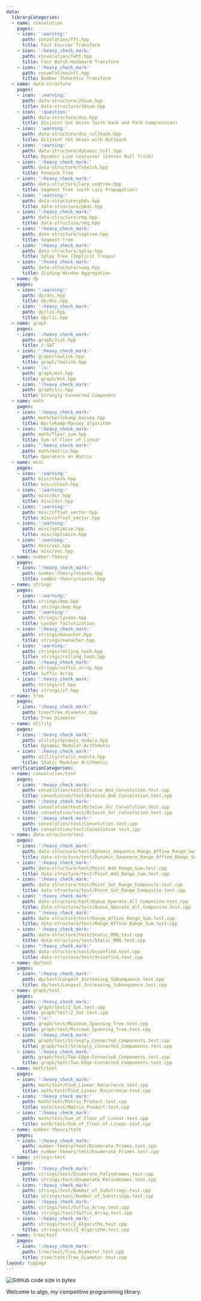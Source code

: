 ```yaml
---
data:
  libraryCategories:
  - name: convolution
    pages:
    - icon: ':warning:'
      path: convolution/fft.hpp
      title: Fast Fourier Transform
    - icon: ':heavy_check_mark:'
      path: convolution/fwht.hpp
      title: Fast Walsh-Hadamard Transform
    - icon: ':heavy_check_mark:'
      path: convolution/ntt.hpp
      title: Number Theoretic Transform
  - name: data-structure
    pages:
    - icon: ':warning:'
      path: data-structure/2dsum.hpp
      title: data-structure/2dsum.hpp
    - icon: ':question:'
      path: data-structure/dsu.hpp
      title: Disjoint Set Union (with Rank and Path Compression)
    - icon: ':warning:'
      path: data-structure/dsu_rollback.hpp
      title: Disjoint Set Union with Rollback
    - icon: ':warning:'
      path: data-structure/dynamic_hull.hpp
      title: Dynamic Line Container (Convex Hull Trick)
    - icon: ':heavy_check_mark:'
      path: data-structure/fenwick.hpp
      title: Fenwick Tree
    - icon: ':heavy_check_mark:'
      path: data-structure/lazy_segtree.hpp
      title: Segment Tree (with Lazy Propagation)
    - icon: ':warning:'
      path: data-structure/pbds.hpp
      title: data-structure/pbds.hpp
    - icon: ':heavy_check_mark:'
      path: data-structure/rmq.hpp
      title: data-structure/rmq.hpp
    - icon: ':heavy_check_mark:'
      path: data-structure/segtree.hpp
      title: Segment Tree
    - icon: ':heavy_check_mark:'
      path: data-structure/splay.hpp
      title: Splay Tree (Implicit Treaps)
    - icon: ':heavy_check_mark:'
      path: data-structure/swag.hpp
      title: Sliding Window Aggregation
  - name: dp
    pages:
    - icon: ':warning:'
      path: dp/dnc.hpp
      title: dp/dnc.hpp
    - icon: ':heavy_check_mark:'
      path: dp/lis.hpp
      title: dp/lis.hpp
  - name: graph
    pages:
    - icon: ':heavy_check_mark:'
      path: graph/2sat.hpp
      title: 2-SAT
    - icon: ':heavy_check_mark:'
      path: graph/lowlink.hpp
      title: graph/lowlink.hpp
    - icon: ':x:'
      path: graph/mst.hpp
      title: graph/mst.hpp
    - icon: ':heavy_check_mark:'
      path: graph/scc.hpp
      title: Strongly Connected Component
  - name: math
    pages:
    - icon: ':heavy_check_mark:'
      path: math/berlekamp_massey.hpp
      title: Berlekamp-Massey algorithm
    - icon: ':heavy_check_mark:'
      path: math/floor_sum.hpp
      title: Sum of Floor of Linear
    - icon: ':heavy_check_mark:'
      path: math/matrix.hpp
      title: Operators on Matrix
  - name: misc
    pages:
    - icon: ':warning:'
      path: misc/chash.hpp
      title: misc/chash.hpp
    - icon: ':warning:'
      path: misc/dir.hpp
      title: misc/dir.hpp
    - icon: ':warning:'
      path: misc/offset_vector.hpp
      title: misc/offset_vector.hpp
    - icon: ':warning:'
      path: misc/optimize.hpp
      title: misc/optimize.hpp
    - icon: ':warning:'
      path: misc/vec.hpp
      title: misc/vec.hpp
  - name: number-theory
    pages:
    - icon: ':heavy_check_mark:'
      path: number-theory/sieves.hpp
      title: number-theory/sieves.hpp
  - name: strings
    pages:
    - icon: ':warning:'
      path: strings/kmp.hpp
      title: strings/kmp.hpp
    - icon: ':warning:'
      path: strings/lyndon.hpp
      title: Lyndon factorization
    - icon: ':heavy_check_mark:'
      path: strings/manacher.hpp
      title: strings/manacher.hpp
    - icon: ':warning:'
      path: strings/rolling_hash.hpp
      title: strings/rolling_hash.hpp
    - icon: ':heavy_check_mark:'
      path: strings/suffix_array.hpp
      title: Suffix Array
    - icon: ':heavy_check_mark:'
      path: strings/zf.hpp
      title: strings/zf.hpp
  - name: tree
    pages:
    - icon: ':heavy_check_mark:'
      path: tree/tree_diameter.hpp
      title: Tree Diameter
  - name: utility
    pages:
    - icon: ':heavy_check_mark:'
      path: utility/dynamic_modulo.hpp
      title: Dynamic Modular Arithmetic
    - icon: ':heavy_check_mark:'
      path: utility/static_modulo.hpp
      title: Static Modular Arithmetic
  verificationCategories:
  - name: convolution/test
    pages:
    - icon: ':heavy_check_mark:'
      path: convolution/test/Bitwise_And_Convolution.test.cpp
      title: convolution/test/Bitwise_And_Convolution.test.cpp
    - icon: ':heavy_check_mark:'
      path: convolution/test/Bitwise_Xor_Convolution.test.cpp
      title: convolution/test/Bitwise_Xor_Convolution.test.cpp
    - icon: ':heavy_check_mark:'
      path: convolution/test/Convolution.test.cpp
      title: convolution/test/Convolution.test.cpp
  - name: data-structure/test
    pages:
    - icon: ':heavy_check_mark:'
      path: data-structure/test/Dynamic_Sequence_Range_Affine_Range_Sum.test.cpp
      title: data-structure/test/Dynamic_Sequence_Range_Affine_Range_Sum.test.cpp
    - icon: ':heavy_check_mark:'
      path: data-structure/test/Point_Add_Range_Sum.test.cpp
      title: data-structure/test/Point_Add_Range_Sum.test.cpp
    - icon: ':heavy_check_mark:'
      path: data-structure/test/Point_Set_Range_Composite.test.cpp
      title: data-structure/test/Point_Set_Range_Composite.test.cpp
    - icon: ':heavy_check_mark:'
      path: data-structure/test/Queue_Operate_All_Composite.test.cpp
      title: data-structure/test/Queue_Operate_All_Composite.test.cpp
    - icon: ':heavy_check_mark:'
      path: data-structure/test/Range_Affine_Range_Sum.test.cpp
      title: data-structure/test/Range_Affine_Range_Sum.test.cpp
    - icon: ':heavy_check_mark:'
      path: data-structure/test/Static_RMQ.test.cpp
      title: data-structure/test/Static_RMQ.test.cpp
    - icon: ':heavy_check_mark:'
      path: data-structure/test/Unionfind.test.cpp
      title: data-structure/test/Unionfind.test.cpp
  - name: dp/test
    pages:
    - icon: ':heavy_check_mark:'
      path: dp/test/Longest_Increasing_Subsequence.test.cpp
      title: dp/test/Longest_Increasing_Subsequence.test.cpp
  - name: graph/test
    pages:
    - icon: ':heavy_check_mark:'
      path: graph/test/2_Sat.test.cpp
      title: graph/test/2_Sat.test.cpp
    - icon: ':x:'
      path: graph/test/Minimum_Spanning_Tree.test.cpp
      title: graph/test/Minimum_Spanning_Tree.test.cpp
    - icon: ':heavy_check_mark:'
      path: graph/test/Strongly_Connected_Components.test.cpp
      title: graph/test/Strongly_Connected_Components.test.cpp
    - icon: ':heavy_check_mark:'
      path: graph/test/Two-Edge-Connected_Components.test.cpp
      title: graph/test/Two-Edge-Connected_Components.test.cpp
  - name: math/test
    pages:
    - icon: ':heavy_check_mark:'
      path: math/test/Find_Linear_Recurrence.test.cpp
      title: math/test/Find_Linear_Recurrence.test.cpp
    - icon: ':heavy_check_mark:'
      path: math/test/Matrix_Product.test.cpp
      title: math/test/Matrix_Product.test.cpp
    - icon: ':heavy_check_mark:'
      path: math/test/Sum_of_Floor_of_Linear.test.cpp
      title: math/test/Sum_of_Floor_of_Linear.test.cpp
  - name: number-theory/test
    pages:
    - icon: ':heavy_check_mark:'
      path: number-theory/test/Enumerate_Primes.test.cpp
      title: number-theory/test/Enumerate_Primes.test.cpp
  - name: strings/test
    pages:
    - icon: ':heavy_check_mark:'
      path: strings/test/Enumerate_Palindromes.test.cpp
      title: strings/test/Enumerate_Palindromes.test.cpp
    - icon: ':heavy_check_mark:'
      path: strings/test/Number_of_Substrings.test.cpp
      title: strings/test/Number_of_Substrings.test.cpp
    - icon: ':heavy_check_mark:'
      path: strings/test/Suffix_Array.test.cpp
      title: strings/test/Suffix_Array.test.cpp
    - icon: ':heavy_check_mark:'
      path: strings/test/Z_Algorithm.test.cpp
      title: strings/test/Z_Algorithm.test.cpp
  - name: tree/test
    pages:
    - icon: ':heavy_check_mark:'
      path: tree/test/Tree_Diameter.test.cpp
      title: tree/test/Tree_Diameter.test.cpp
layout: toppage
---
```

![GitHub code size in bytes](https://img.shields.io/github/languages/code-size/dnx04/algo?style=flat-square)

Welcome to algo, my competitive programming library.

